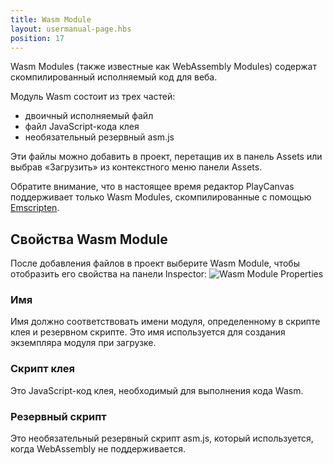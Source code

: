 ```yaml
---
title: Wasm Module
layout: usermanual-page.hbs
position: 17
---
```


Wasm Modules (также известные как WebAssembly Modules) содержат скомпилированный исполняемый код для веба.

Модуль Wasm состоит из трех частей:

* двоичный исполняемый файл
* файл JavaScript-кода клея
* необязательный резервный asm.js

Эти файлы можно добавить в проект, перетащив их в панель Assets или выбрав «Загрузить» из контекстного меню панели Assets.

Обратите внимание, что в настоящее время редактор PlayCanvas поддерживает только Wasm Modules, скомпилированные с помощью [Emscripten][2].

## Свойства Wasm Module

После добавления файлов в проект выберите Wasm Module, чтобы отобразить его свойства на панели Inspector:
![Wasm Module Properties][1]

### Имя

Имя должно соответствовать имени модуля, определенному в скрипте клея и резервном скрипте. Это имя используется для создания экземпляра модуля при загрузке.

### Скрипт клея

Это JavaScript-код клея, необходимый для выполнения кода Wasm.

### Резервный скрипт

Это необязательный резервный скрипт asm.js, который используется, когда WebAssembly не поддерживается.

[1]: /images/user-manual/assets/wasm-module.png
[2]: https://emscripten.org/